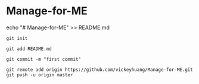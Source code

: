 # Manage-for-ME

echo "# Manage-for-ME" >> README.md
```
git init
```
```
git add README.md
```
```
git commit -m "first commit"
```
```
git remote add origin https://github.com/vickeyhuang/Manage-for-ME.git
git push -u origin master
```
